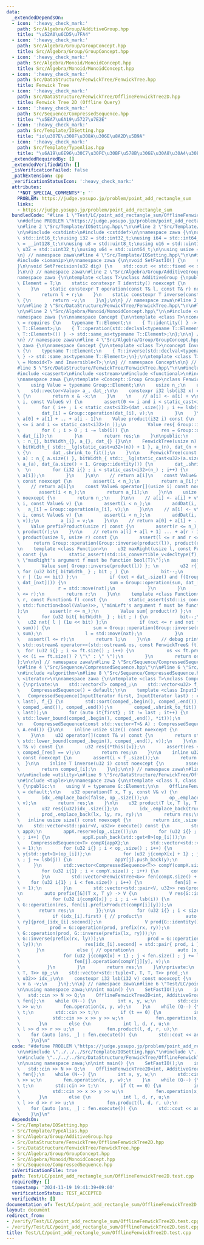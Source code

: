 ```yaml
---
data:
  _extendedDependsOn:
  - icon: ':heavy_check_mark:'
    path: Src/Algebra/Group/AdditiveGroup.hpp
    title: "\u52A0\u6CD5\u7FA4"
  - icon: ':heavy_check_mark:'
    path: Src/Algebra/Group/GroupConcept.hpp
    title: Src/Algebra/Group/GroupConcept.hpp
  - icon: ':heavy_check_mark:'
    path: Src/Algebra/Monoid/MonoidConcept.hpp
    title: Src/Algebra/Monoid/MonoidConcept.hpp
  - icon: ':heavy_check_mark:'
    path: Src/DataStructure/FenwickTree/FenwickTree.hpp
    title: Fenwick Tree
  - icon: ':heavy_check_mark:'
    path: Src/DataStructure/FenwickTree/OfflineFenwickTree2D.hpp
    title: Fenwick Tree 2D (Offline Query)
  - icon: ':heavy_check_mark:'
    path: Src/Sequence/CompressedSequence.hpp
    title: "\u5EA7\u6A19\u5727\u7E2E"
  - icon: ':heavy_check_mark:'
    path: Src/Template/IOSetting.hpp
    title: "io\u307E\u308F\u308A\u306E\u8A2D\u5B9A"
  - icon: ':heavy_check_mark:'
    path: Src/Template/TypeAlias.hpp
    title: "\u6A19\u6E96\u30C7\u30FC\u30BF\u578B\u306E\u30A8\u30A4\u30EA\u30A2\u30B9"
  _extendedRequiredBy: []
  _extendedVerifiedWith: []
  _isVerificationFailed: false
  _pathExtension: cpp
  _verificationStatusIcon: ':heavy_check_mark:'
  attributes:
    '*NOT_SPECIAL_COMMENTS*': ''
    PROBLEM: https://judge.yosupo.jp/problem/point_add_rectangle_sum
    links:
    - https://judge.yosupo.jp/problem/point_add_rectangle_sum
  bundledCode: "#line 1 \"Test/LC/point_add_rectangle_sum/OfflineFenwickTree2D.test.cpp\"\
    \n#define PROBLEM \"https://judge.yosupo.jp/problem/point_add_rectangle_sum\"\n\
    \n#line 2 \"Src/Template/IOSetting.hpp\"\n\n#line 2 \"Src/Template/TypeAlias.hpp\"\
    \n\n#include <cstdint>\n#include <cstddef>\n\nnamespace zawa {\n\nusing i16 =\
    \ std::int16_t;\nusing i32 = std::int32_t;\nusing i64 = std::int64_t;\nusing i128\
    \ = __int128_t;\n\nusing u8 = std::uint8_t;\nusing u16 = std::uint16_t;\nusing\
    \ u32 = std::uint32_t;\nusing u64 = std::uint64_t;\n\nusing usize = std::size_t;\n\
    \n} // namespace zawa\n#line 4 \"Src/Template/IOSetting.hpp\"\n\n#include <iostream>\n\
    #include <iomanip>\n\nnamespace zawa {\n\nvoid SetFastIO() {\n    std::cin.tie(nullptr)->sync_with_stdio(false);\n\
    }\n\nvoid SetPrecision(u32 dig) {\n    std::cout << std::fixed << std::setprecision(dig);\n\
    }\n\n} // namespace zawa\n#line 2 \"Src/Algebra/Group/AdditiveGroup.hpp\"\n\n\
    namespace zawa {\n\ntemplate <class T>\nclass AdditiveGroup {\npublic:\n    using\
    \ Element = T;\n    static constexpr T identity() noexcept {\n        return T{};\n\
    \    }\n    static constexpr T operation(const T& l, const T& r) noexcept {\n\
    \        return l + r;\n    }\n    static constexpr T inverse(const T& v) noexcept\
    \ {\n        return -v;\n    }\n};\n\n} // namespace zawa\n#line 2 \"Src/DataStructure/FenwickTree/OfflineFenwickTree2D.hpp\"\
    \n\n#line 2 \"Src/DataStructure/FenwickTree/FenwickTree.hpp\"\n\n#line 2 \"Src/Algebra/Group/GroupConcept.hpp\"\
    \n\n#line 2 \"Src/Algebra/Monoid/MonoidConcept.hpp\"\n\n#include <concepts>\n\n\
    namespace zawa {\n\nnamespace Concept {\n\ntemplate <class T>\nconcept Monoid\
    \ = requires {\n    typename T::Element;\n    { T::identity() } -> std::same_as<typename\
    \ T::Element>;\n    { T::operation(std::declval<typename T::Element>(), std::declval<typename\
    \ T::Element>()) } -> std::same_as<typename T::Element>;\n};\n\n} // namespace\n\
    \n} // namespace zawa\n#line 4 \"Src/Algebra/Group/GroupConcept.hpp\"\n\nnamespace\
    \ zawa {\n\nnamespace Concept {\n\ntemplate <class T>\nconcept Inversible = requires\
    \ {\n    typename T::Element;\n    { T::inverse(std::declval<typename T::Element>())\
    \ } -> std::same_as<typename T::Element>;\n};\n\ntemplate <class T>\nconcept Group\
    \ = Monoid<T> and Inversible<T>;\n\n} // namespace Concept\n\n} // namespace zawa\n\
    #line 5 \"Src/DataStructure/FenwickTree/FenwickTree.hpp\"\n\n#include <vector>\n\
    #include <cassert>\n#include <ostream>\n#include <functional>\n#include <type_traits>\n\
    \nnamespace zawa {\n\ntemplate <Concept::Group Group>\nclass FenwickTree {\nprivate:\n\
    \    using Value = typename Group::Element;\n\n    usize n_;\n    u32 bitWidth_;\n\
    \    std::vector<Value> a_, dat_;\n\n    constexpr i32 lsb(i32 x) const noexcept\
    \ {\n        return x & -x;\n    }\n    \n    // a[i] <- a[i] + v\n    void addDat(i32\
    \ i, const Value& v) {\n        assert(0 <= i and i < static_cast<i32>(n_));\n\
    \        for ( i++ ; i < static_cast<i32>(dat_.size()) ; i += lsb(i)) {\n    \
    \        dat_[i] = Group::operation(dat_[i], v);\n        }\n    }\n\n    // return\
    \ a[0] + a[1] + .. + a[i - 1]\n    Value product(i32 i) const {\n        assert(0\
    \ <= i and i <= static_cast<i32>(n_));\n        Value res{ Group::identity() };\n\
    \        for ( ; i > 0 ; i -= lsb(i)) {\n            res = Group::operation(res,\
    \ dat_[i]);\n        }\n        return res;\n    }\n\npublic:\n    FenwickTree()\
    \ : n_{}, bitWidth_{}, a_{}, dat_{} {}\n\n    FenwickTree(usize n) : n_{ n },\
    \ bitWidth_{ std::__lg(static_cast<u32>(n)) + 1 }, a_(n), dat_(n + 1, Group::identity())\
    \ {\n        dat_.shrink_to_fit();\n    }\n\n    FenwickTree(const std::vector<Value>&\
    \ a) : n_{ a.size() }, bitWidth_{ std::__lg(static_cast<u32>(a.size())) + 1 },\
    \ a_(a), dat_(a.size() + 1, Group::identity()) {\n        dat_.shrink_to_fit();\
    \  \n        for (i32 i{} ; i < static_cast<i32>(n_) ; i++) {\n            addDat(i,\
    \ a[i]);\n        }\n    }\n\n    // return a[i]\n    const Value& get(usize i)\
    \ const noexcept {\n        assert(i < n_);\n        return a_[i];\n    }\n\n\
    \    // return a[i]\n    const Value& operator[](usize i) const noexcept {\n \
    \       assert(i < n_);\n        return a_[i];\n    }\n\n    usize size() const\
    \ noexcept {\n        return n_;\n    }\n\n    // a[i] <- a[i] + v\n    void operation(usize\
    \ i, const Value& v) {\n        assert(i < n_);\n        addDat(i, v);\n     \
    \   a_[i] = Group::operation(a_[i], v);\n    }\n\n    // a[i] <- v\n    void set(usize\
    \ i, const Value& v) {\n        assert(i < n_);\n        addDat(i, Group::operation(Group::inverse(a_[i]),\
    \ v));\n        a_[i] = v;\n    }\n\n    // return a[0] + a[1] + ... + a[r - 1]\n\
    \    Value prefixProduct(usize r) const {\n        assert(r <= n_);\n        return\
    \ product(r);\n    }\n\n    // return a[l] + a[l + 1] ... + a[r - 1]\n    Value\
    \ product(usize l, usize r) const {\n        assert(l <= r and r <= n_);\n   \
    \     return Group::operation(Group::inverse(product(l)), product(r));\n    }\n\
    \n    template <class Function>\n    u32 maxRight(usize l, const Function& f)\
    \ const {\n        static_assert(std::is_convertible_v<decltype(f), std::function<bool(Value)>>,\
    \ \"maxRight's argument f must be function bool(T)\");\n        assert(l < n_);\n\
    \        Value sum{ Group::inverse(product(l)) }; \n        u32 r{};\n       \
    \ for (u32 bit{ bitWidth_ } ; bit ; ) {\n            bit--;\n            u32 nxt{\
    \ r | (1u << bit) };\n            if (nxt < dat_.size() and f(Group::operation(sum,\
    \ dat_[nxt]))) {\n                sum = Group::operation(sum, dat_[nxt]);\n  \
    \              r = std::move(nxt);\n            }\n        }\n        assert(l\
    \ <= r);\n        return r;\n    }\n\n    template <class Function>\n    u32 minLeft(usize\
    \ r, const Function& f) const {\n        static_assert(std::is_convertible_v<decltype(f),\
    \ std::function<bool(Value)>>, \"minLeft's argument f must be function bool(T)\"\
    );\n        assert(r <= n_);\n        Value sum{ product(r) };\n        u32 l{};\n\
    \        for (u32 bit{ bitWidth_ } ; bit ; ) {\n            bit--;\n         \
    \   u32 nxt{ l | (1u << bit) };\n            if (nxt <= r and not f(Group::operation(Group::inverse(dat_[nxt]),\
    \ sum))) {\n                sum = Group::operation(Group::inverse(dat_[nxt]),\
    \ sum);\n                l = std::move(nxt);\n            }\n        }\n     \
    \   assert(l <= r);\n        return l;\n    }\n\n    // debug print\n    friend\
    \ std::ostream& operator<<(std::ostream& os, const FenwickTree& ft) {\n      \
    \  for (u32 i{} ; i <= ft.size() ; i++) {\n            os << ft.prefixProduct(i)\
    \ << (i == ft.size() ? \"\" : \" \");\n        }\n        return os;\n    }\n\
    };\n\n\n} // namespace zawa\n#line 2 \"Src/Sequence/CompressedSequence.hpp\"\n\
    \n#line 4 \"Src/Sequence/CompressedSequence.hpp\"\n\n#line 6 \"Src/Sequence/CompressedSequence.hpp\"\
    \n#include <algorithm>\n#line 8 \"Src/Sequence/CompressedSequence.hpp\"\n#include\
    \ <iterator>\n\nnamespace zawa {\n\ntemplate <class T>\nclass CompressedSequence\
    \ {\nprivate:\n    std::vector<T> comped_;\n    std::vector<u32> f_;\n    \npublic:\n\
    \    CompressedSequence() = default;\n\n    template <class InputIterator>\n \
    \   CompressedSequence(InputIterator first, InputIterator last) : comped_(first,\
    \ last), f_{} {\n        std::sort(comped_.begin(), comped_.end());\n        comped_.erase(std::unique(comped_.begin(),\
    \ comped_.end()), comped_.end());\n        comped_.shrink_to_fit();\n        f_.reserve(std::distance(first,\
    \ last));\n        for (auto it{first} ; it != last ; it++) {\n            f_.emplace_back(std::distance(comped_.begin(),\
    \ std::lower_bound(comped_.begin(), comped_.end(), *it)));\n        }\n    }\n\
    \n    CompressedSequence(const std::vector<T>& A) : CompressedSequence(A.begin(),\
    \ A.end()) {}\n\n    inline usize size() const noexcept {\n        return comped_.size();\n\
    \    }\n\n    u32 operator[](const T& v) const {\n        return std::distance(comped_.begin(),\
    \ std::lower_bound(comped_.begin(), comped_.end(), v));\n    }\n\n    u32 at(const\
    \ T& v) const {\n        u32 res{(*this)[v]};\n        assert(res < size() and\
    \ comped_[res] == v);\n        return res;\n    }\n\n    inline u32 map(u32 i)\
    \ const noexcept {\n        assert(i < f_.size());\n        return f_[i];\n  \
    \  }\n\n    inline T inverse(u32 i) const noexcept {\n        assert(i < size());\n\
    \        return comped_[i];\n    }\n};\n\n} // namespace zawa\n#line 6 \"Src/DataStructure/FenwickTree/OfflineFenwickTree2D.hpp\"\
    \n\n#include <utility>\n#line 9 \"Src/DataStructure/FenwickTree/OfflineFenwickTree2D.hpp\"\
    \n#include <tuple>\n\nnamespace zawa {\n\ntemplate <class T, class G>\nclass OfflineFenwickTree2D\
    \ {\npublic:\n    using V = typename G::Element;\n\n    OfflineFenwickTree2D()\
    \ = default;\n\n    u32 operation(T x, T y, const V& v) {\n        u32 res{(u32)idx_.size()};\n\
    \        idx_.emplace_back(false, op_.size());\n        op_.emplace_back(x, y,\
    \ v);\n        return res;\n    }\n\n    u32 product(T lx, T ly, T rx, T ry) {\n\
    \        u32 res{(u32)idx_.size()};\n        idx_.emplace_back(true, prod_.size());\n\
    \        prod_.emplace_back(lx, ly, rx, ry);\n        return res;\n    }\n\n \
    \   inline usize size() const noexcept {\n        return idx_.size();\n    }\n\
    \n    std::vector<std::pair<V, u32>> execute() const {\n        std::vector<T>\
    \ appX;\n        appX.reserve(op_.size());\n        for (u32 i{} ; i < op_.size()\
    \ ; i++) {\n            appX.push_back(std::get<0>(op_[i]));\n        }\n    \
    \    CompressedSequence<T> compX{appX};\n        std::vector<std::vector<T>> appY(compX.size()\
    \ + 1);\n        for (u32 i{} ; i < op_.size() ; i++) {\n            T x{std::get<0>(op_[i])},\
    \ y{std::get<1>(op_[i])};\n            for (u32 j{compX[x] + 1} ; j < appY.size()\
    \ ; j += lsb(j)) {\n                appY[j].push_back(y);\n            }\n   \
    \     }\n        std::vector<CompressedSequence<T>> compY(compX.size() + 1);\n\
    \        for (u32 i{1} ; i < compY.size() ; i++) {\n            compY[i] = CompressedSequence{appY[i]};\n\
    \        }\n        std::vector<FenwickTree<G>> fen(compX.size() + 1); \n    \
    \    for (u32 i{1} ; i < fen.size() ; i++) {\n            fen[i] = FenwickTree<G>(compY[i].size()\
    \ + 1);\n        }\n        std::vector<std::pair<V, u32>> res(prod_.size());\n\
    \n        auto prefix{[&](T x, T y) -> V {\n            V res{G::identity()};\n\
    \            for (u32 i{compX[x]} ; i ; i -= lsb(i)) {\n                res =\
    \ G::operation(res, fen[i].prefixProduct(compY[i][y]));\n            }\n     \
    \       return res;\n        }};\n\n        for (u32 i{} ; i < size() ; i++) {\n\
    \            if (idx_[i].first) { // product\n                auto [lx, ly, rx,\
    \ ry]{prod_[idx_[i].second]};\n                V prod{G::identity()}; \n     \
    \           prod = G::operation(prod, prefix(rx, ry));\n                prod =\
    \ G::operation(prod, G::inverse(prefix(lx, ry)));\n                prod = G::operation(prod,\
    \ G::inverse(prefix(rx, ly)));\n                prod = G::operation(prod, prefix(lx,\
    \ ly));\n                res[idx_[i].second] = std::pair{ prod, i }; \n      \
    \      }\n            else { // operation\n                auto [x, y, v]{op_[idx_[i].second]};\n\
    \                for (u32 j{compX[x] + 1} ; j < fen.size() ; j += lsb(j)) {\n\
    \                    fen[j].operation(compY[j][y], v);\n                }\n  \
    \          }\n        }\n        return res;\n    }\n\nprivate:\n    std::vector<std::tuple<T,\
    \ T, T>> op_;\n    std::vector<std::tuple<T, T, T, T>> prod_;\n    std::vector<std::pair<bool,\
    \ u32>> idx_;\n\n    constexpr i32 lsb(i32 v) const noexcept {\n        return\
    \ v & -v;\n    }\n};\n\n} // namespace zawa\n#line 6 \"Test/LC/point_add_rectangle_sum/OfflineFenwickTree2D.test.cpp\"\
    \n\nusing namespace zawa;\n\nint main() {\n    SetFastIO();\n    int N, Q;\n \
    \   std::cin >> N >> Q;\n    OfflineFenwickTree2D<int, AdditiveGroup<long long>>\
    \ fen{};\n    while (N--) {\n        int x, y, w;\n        std::cin >> x >> y\
    \ >> w;\n        fen.operation(x, y, w);\n    }\n    while (Q--) {\n        int\
    \ t;\n        std::cin >> t;\n        if (t == 0) {\n            int x, y, w;\n\
    \            std::cin >> x >> y >> w;\n            fen.operation(x, y, w);\n \
    \       }\n        else {\n            int l, d, r, u;\n            std::cin >>\
    \ l >> d >> r >> u;\n            fen.product(l, d, r, u);\n        }\n    }\n\
    \    for (auto [ans, _] : fen.execute()) {\n        std::cout << ans << '\\n';\n\
    \    }\n}\n"
  code: "#define PROBLEM \"https://judge.yosupo.jp/problem/point_add_rectangle_sum\"\
    \n\n#include \"../../../Src/Template/IOSetting.hpp\"\n#include \"../../../Src/Algebra/Group/AdditiveGroup.hpp\"\
    \n#include \"../../../Src/DataStructure/FenwickTree/OfflineFenwickTree2D.hpp\"\
    \n\nusing namespace zawa;\n\nint main() {\n    SetFastIO();\n    int N, Q;\n \
    \   std::cin >> N >> Q;\n    OfflineFenwickTree2D<int, AdditiveGroup<long long>>\
    \ fen{};\n    while (N--) {\n        int x, y, w;\n        std::cin >> x >> y\
    \ >> w;\n        fen.operation(x, y, w);\n    }\n    while (Q--) {\n        int\
    \ t;\n        std::cin >> t;\n        if (t == 0) {\n            int x, y, w;\n\
    \            std::cin >> x >> y >> w;\n            fen.operation(x, y, w);\n \
    \       }\n        else {\n            int l, d, r, u;\n            std::cin >>\
    \ l >> d >> r >> u;\n            fen.product(l, d, r, u);\n        }\n    }\n\
    \    for (auto [ans, _] : fen.execute()) {\n        std::cout << ans << '\\n';\n\
    \    }\n}\n"
  dependsOn:
  - Src/Template/IOSetting.hpp
  - Src/Template/TypeAlias.hpp
  - Src/Algebra/Group/AdditiveGroup.hpp
  - Src/DataStructure/FenwickTree/OfflineFenwickTree2D.hpp
  - Src/DataStructure/FenwickTree/FenwickTree.hpp
  - Src/Algebra/Group/GroupConcept.hpp
  - Src/Algebra/Monoid/MonoidConcept.hpp
  - Src/Sequence/CompressedSequence.hpp
  isVerificationFile: true
  path: Test/LC/point_add_rectangle_sum/OfflineFenwickTree2D.test.cpp
  requiredBy: []
  timestamp: '2024-11-19 19:41:39+09:00'
  verificationStatus: TEST_ACCEPTED
  verifiedWith: []
documentation_of: Test/LC/point_add_rectangle_sum/OfflineFenwickTree2D.test.cpp
layout: document
redirect_from:
- /verify/Test/LC/point_add_rectangle_sum/OfflineFenwickTree2D.test.cpp
- /verify/Test/LC/point_add_rectangle_sum/OfflineFenwickTree2D.test.cpp.html
title: Test/LC/point_add_rectangle_sum/OfflineFenwickTree2D.test.cpp
---
```

